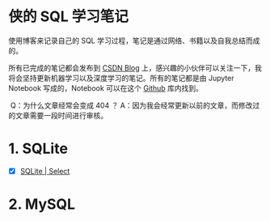 # 侠的 SQL 学习笔记

使用博客来记录自己的 SQL 学习过程，笔记是通过网络、书籍以及自我总结而成的。

所有已完成的笔记都会发布到 [CSDN Blog](https://blog.csdn.net/weixin_45488228) 上，感兴趣的小伙伴可以关注一下，我将会坚持更新机器学习以及深度学习的笔记。所有的笔记都是由 Jupyter Notebook 写成的，Notebook 可以在这个 [Github](https://github.com/X1AOX1A/SQL_Notes) 库内找到。

​	Q：为什么文章经常会变成 404 ？ A：因为我会经常更新以前的文章，而修改过的文章需要一段时间进行审核。

# 1. SQLite

- [x] [SQLite | Select](https://blog.csdn.net/weixin_45488228/article/details/104336824)

# 2. MySQL

